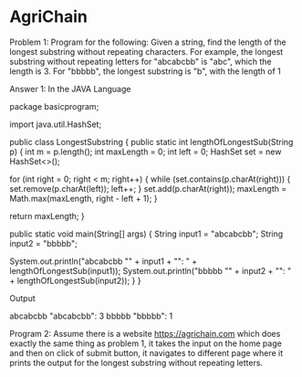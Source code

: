 # AgriChain

Problem 1: Program for the following:
Given a string, find the length of the longest substring without repeating characters. For example, the longest substring without repeating letters for "abcabcbb" is "abc", which the length is 3. For "bbbbb", the longest substring is "b", with the length of 1

Answer 1: In the JAVA Language 

package basicprogram;
 
import java.util.HashSet;
 
public class LongestSubstring
{
	 public static int lengthOfLongestSub(String p)
		    {
		        int m = p.length();
		        int maxLength = 0;
		        int left = 0;
		        HashSet<Character> set = new HashSet<>();
		
 for (int right = 0; right < m; right++)
		        {
		            while (set.contains(p.charAt(right)))
		            {
		                set.remove(p.charAt(left));
		                left++;
		            }
		            set.add(p.charAt(right));
		            maxLength = Math.max(maxLength, right - left + 1);
		        }
		
  return maxLength;
		    }
		
 public static void main(String[] args) {
		        String input1 = "abcabcbb";
		        String input2 = "bbbbb";
		       
		
  System.out.println("abcabcbb \"" + input1 + "\": " + lengthOfLongestSub(input1));
  System.out.println("bbbbb \"" + input2 + "\": " + lengthOfLongestSub(input2));
		    }
}

Output 

abcabcbb "abcabcbb": 3
bbbbb "bbbbb": 1




Program 2: Assume there is a website https://agrichain.com which does exactly the same thing as problem 1, it takes the input on the home page and then on click of submit button, it navigates to different page where it prints the output for the longest substring without repeating letters.
